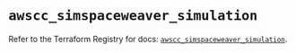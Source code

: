 # `awscc_simspaceweaver_simulation`

Refer to the Terraform Registry for docs: [`awscc_simspaceweaver_simulation`](https://registry.terraform.io/providers/hashicorp/awscc/0.70.0/docs/resources/simspaceweaver_simulation).
